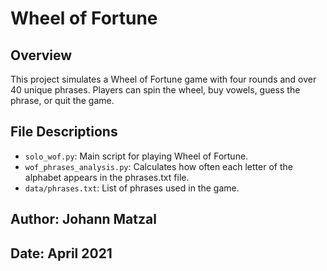 # Wheel of Fortune

## Overview
This project simulates a Wheel of Fortune game with four rounds and over 40 unique phrases. Players can spin the wheel, buy vowels, guess the phrase, or quit the game.

## File Descriptions
- `solo_wof.py`: Main script for playing Wheel of Fortune.
- `wof_phrases_analysis.py`: Calculates how often each letter of the alphabet appears in the phrases.txt file.
- `data/phrases.txt`: List of phrases used in the game.

## Author: Johann Matzal
## Date: April 2021
